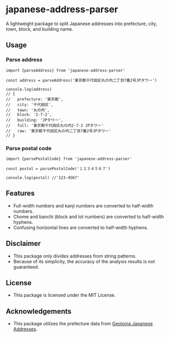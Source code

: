 # japanese-address-parser

A lightweight package to split Japanese addresses into prefecture, city, town, block, and building name.

## Usage

### Parse address
```
import {parseAddress} from 'japanese-address-parser'

const address = parseAddress('東京都千代田区丸の内二丁目7番2号JPタワー')

console.log(address)
// {
//   prefecture: '東京都',
//   city: '千代田区',
//   town: '丸の内',
//   block: '2-7-2',
//   building: 'JPタワー',
//   full: '東京都千代田区丸の内2-7-2 JPタワー'
//   raw: '東京都千代田区丸の内二丁目7番2号JPタワー'
// }
```

### Parse postal code
```
import {parsePostalCode} from 'japanese-address-parser'

const postal = parsePostalCode('１２３４５６７')

console.log(postal) //'123-4567'
```

## Features
- Full-width numbers and kanji numbers are converted to half-width numbers.
- Chome and banchi (block and lot numbers) are converted to half-width hyphens.
- Confusing horizontal lines are converted to half-width hyphens.

## Disclaimer
- This package only divides addresses from string patterns.
- Because of its simplicity, the accuracy of the analysis results is not guaranteed.

## License
- This package is licensed under the MIT License.

## Acknowledgements
- This package utilizes the prefecture data from [Geolonia Japanese Addresses](https://github.com/geolonia/japanese-addresses).
